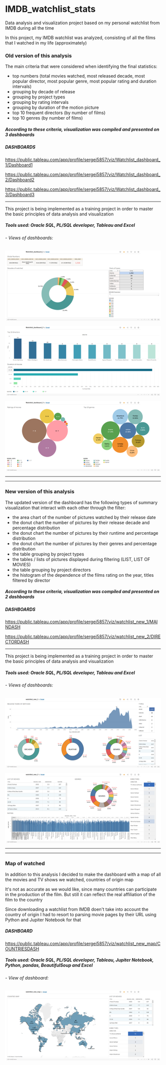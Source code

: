 # IMDB_watchlist_stats
Data analysis and visualization project based on my personal watchlist from IMDB during all the time

In this project, my IMDB watchlist was analyzed, consisting of all the films that I watched in my life (approximately)


### Old version of this analysis

The main criteria that were considered when identifying the final statistics:
- top numbers (total movies watched, most released decade, most popular director, most popular genre, most popular rating and duration intervals)
- grouping by decade of release
- grouping by project types
- grouping by rating intervals
- grouping by duration of the motion picture
- top 10 frequent directors (by number of films)
- top 10 genres (by number of films)


##### According to these criteria, visualization was compiled and presented on 3 dashboards

##### DASHBOARDS

https://public.tableau.com/app/profile/sergei5857/viz/Watchlist_dashboard_1/Dashboard1

https://public.tableau.com/app/profile/sergei5857/viz/Watchlist_dashboard_2/Dashboard2

https://public.tableau.com/app/profile/sergei5857/viz/Watchlist_dashboard_3/Dashboard3
_____________________________________

This project is being implemented as a training project in order to master the basic principles of data analysis and visualization

##### Tools used: Oracle SQL, PL/SQL developer, Tableau and Excel

###### - Views of dashboards:


![image](https://github.com/Wreiler/IMDB_watchlist_stats/blob/main/watchlist_work1.png)

![image](https://github.com/Wreiler/IMDB_watchlist_stats/blob/main/watchlist_work2.png)

![image](https://github.com/Wreiler/IMDB_watchlist_stats/blob/main/watchlist_work3.png)

_____________________________________________________________________________________________________
-----------------------------------------------------------------------------------------------------

### New version of this analysis

The updated version of the dashboard has the following types of summary visualization that interact with each other through the filter:
- the area chart of the number of pictures watched by their release date
- the donut chart the number of pictures by their release decade and percentage distribution
- the donut chart the number of pictures by their runtime and percentage distribution
- the donut chart the number of pictures by their genres and percentage distribution
- the table grouping by project types
- the tables / lists of pictures displayed during filtering (LIST, LIST OF MOVIES)
- the table grouping by project directors
- the histogram of the dependence of the films rating on the year, titles filtered by director


##### According to these criteria, visualization was compiled and presented on 2 dashboards

##### DASHBOARDS

https://public.tableau.com/app/profile/sergei5857/viz/watchlist_new_1/MAINDASH

https://public.tableau.com/app/profile/sergei5857/viz/watchlist_new_2/DIRECTORDASH
_____________________________________

This project is being implemented as a training project in order to master the basic principles of data analysis and visualization

##### Tools used: Oracle SQL, PL/SQL developer, Tableau and Excel

###### - Views of dashboards:


![image](https://github.com/Wreiler/IMDB_watchlist_stats/blob/main/watchlist_new_work1.png)

![image](https://github.com/Wreiler/IMDB_watchlist_stats/blob/main/watchlist_new_work2.png)

_____________________________________________________________________________________________________
-----------------------------------------------------------------------------------------------------

### Map of watched

In addition to this analysis I decided to make the dashboard with a map of all the movies and TV shows we watched, countries of origin map

It's not as accurate as we would like, since many countries can participate in the production of the film. But still it can reflect the real affiliation of the film to the country

Since downloading a watchlist from IMDB doen't take into account the country of origin I had to resort to parsing movie pages by their URL using Python and Jupiter Notebook for that

##### DASHBOARD

https://public.tableau.com/app/profile/sergei5857/viz/watchlist_new_map/COUNTRIESDASH

##### Tools used: Oracle SQL, PL/SQL developer, Tableau, Jupiter Notebook, Python, pandas, BeautifulSoup and Excel

###### - View of dashboard:

![image](https://github.com/Wreiler/IMDB_watchlist_stats/blob/main/map_of_movies.png)
